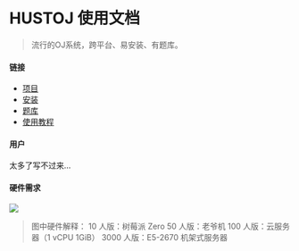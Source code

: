 # HUSTOJ 使用文档

> 流行的OJ系统，跨平台、易安装、有题库。

#### 链接

* [项目](https://github.com/zhblue/hustoj)
* [安装](/Install)
* [题库](http://tk.hustoj.com)
* [使用教程](/)

#### 用户

太多了写不过来...

#### 硬件需求

<div style="max-width:400px"><img src="images/hardware.png" /></div>

> 图中硬件解释：
> 10 人版：树莓派 Zero
> 50 人版：老爷机
> 100 人版：云服务器（1 vCPU 1GiB）
> 3000 人版：E5-2670 机架式服务器
